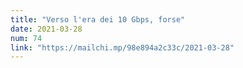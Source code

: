 ```yaml
---
title: "Verso l'era dei 10 Gbps, forse"
date: 2021-03-28
num: 74
link: "https://mailchi.mp/98e894a2c33c/2021-03-28"
---
```

